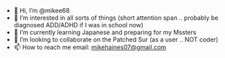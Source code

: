 - 👋 Hi, I’m @mikee68
- 👀 I’m interested in all sorts of things (short attention span .. probably be diagnosed ADD/ADHD if I was in school now)
- 🌱 I’m currently learning Japanese and preparing for my Mssters
- 💞️ I’m looking to collaborate on the Patched Sur (as a user .. NOT coder)
- 📫 How to reach me email: mikehaines07@gmail.com

<!---
mikee68/mikee68 is a ✨ special ✨ repository because its `README.md` (this file) appears on your GitHub profile.
You can click the Preview link to take a look at your changes.
--->
